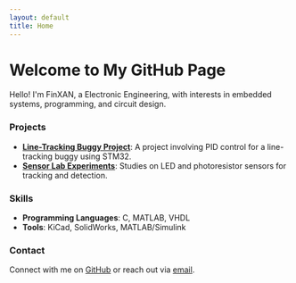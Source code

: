 ```yaml
---
layout: default
title: Home
---
```


# Welcome to My GitHub Page

Hello! I'm FinXAN, a Electronic Engineering, with interests in embedded systems, programming, and circuit design.

### Projects

- **[Line-Tracking Buggy Project](link-to-project)**: A project involving PID control for a line-tracking buggy using STM32.
- **[Sensor Lab Experiments](link-to-project)**: Studies on LED and photoresistor sensors for tracking and detection.

### Skills

- **Programming Languages**: C, MATLAB, VHDL
- **Tools**: KiCad, SolidWorks, MATLAB/Simulink

### Contact

Connect with me on [GitHub](https://github.com/FinXAN) or reach out via [email](mailto:your-email@example.com).
